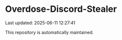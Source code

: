 # Overdose-Discord-Stealer

Last updated: 2025-06-11 12:27:41

This repository is automatically maintained.
